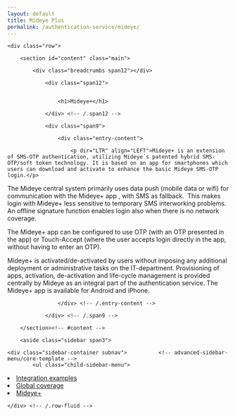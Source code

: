 ```yaml
---
layout: default
title: Mideye Plus
permalink: /authentication-service/mideye/
---
```


<div class="container" id="content-wrapper">
	
	<div class="row">
		
		<section id="content" class="main">
			
			<div class="breadcrumbs span12"></div>
			
				<div class="span12">
					
										
					<h1>Mideye+</h1>
					
				</div> <!-- /.span12 -->
				
				<div class="span9">
					
					<div class="entry-content">
						
						<p dir="LTR" align="LEFT">Mideye+ is an extension of SMS-OTP authentication, utilizing Mideye´s patented hybrid SMS-OTP/soft token technology. It is based on an app for smartphones which users can download and activate to enhance the basic Mideye SMS-OTP login.</p>
<p dir="LTR" align="LEFT">The Mideye central system primarily uses data push (mobile data or wifi) for communication with the Mideye+ app , with SMS as fallback.  This makes login with Mideye+ less sensitive to temporary SMS interworking problems.  An offline signature function enables login also when there is no network coverage.</p>
<p dir="LTR" align="LEFT">The Mideye+ app can be configured to use OTP (with an OTP presented in the app) or Touch-Accept (where the user accepts login directly in the app, without having to enter an OTP).</p>
<p dir="LTR" align="LEFT">Mideye+ is activated/de-activated by users without imposing any additional deployment or administrative tasks on the IT-department. Provisioning of apps, activation, de-activation and life-cycle management is provided centrally by Mideye as an integral part of the authentication service. The Mideye+ app is available for Android and iPhone.</p>
						
					</div> <!-- /.entry-content -->
					
				</div> <!-- /.span9 -->
				
		</section><!-- #content -->
		
		<aside class="sidebar span3">
	
	<div class="sidebar-container subnav">			<!-- advanced-sidebar-menu/core-template -->
			<ul class="child-sidebar-menu">
<li class="page_item page-item-57"><a href="/authentication-service/integration-examples/">Integration examples</a></li>
<li class="page_item page-item-63 has_children"><a href="/authentication-service/global-coverage/">Global coverage</a></li>
<li class="page_item page-item-279 current_page_item"><a href="/authentication-service/mideye/" aria-current="page">Mideye+</a></li>
</ul>
<!-- End .child-sidebar-menu -->
</div></aside>
		
	</div> <!-- /.row-fluid -->
	
</div>
